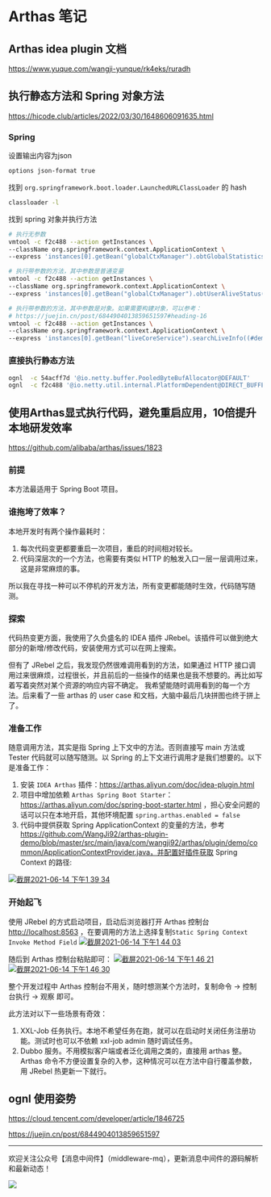 # Arthas 笔记

## Arthas idea plugin 文档

https://www.yuque.com/wangji-yunque/rk4eks/ruradh

## 执行静态方法和 Spring 对象方法

https://hicode.club/articles/2022/03/30/1648606091635.html

### Spring

设置输出内容为json

```bash
options json-format true
```

找到 `org.springframework.boot.loader.LaunchedURLClassLoader` 的 hash

```bash
classloader -l
```

找到 spring 对象并执行方法

```bash
# 执行无参数
vmtool -c f2c488 --action getInstances \
--className org.springframework.context.ApplicationContext \
--express 'instances[0].getBean("globalCtxManager").obtGlobalStatistics()'

# 执行带参数的方法，其中参数是普通变量
vmtool -c f2c488 --action getInstances \
--className org.springframework.context.ApplicationContext \
--express 'instances[0].getBean("globalCtxManager").obtUserAliveStatus(1156083311884992513L)'

# 执行带参数的方法，其中参数是对象。如果需要构建对象，可以参考：
# https://juejin.cn/post/6844904013859651597#heading-16
vmtool -c f2c488 --action getInstances \
--className org.springframework.context.ApplicationContext \
--express 'instances[0].getBean("liveCoreService").searchLiveInfo((#demo=new com.uewell.ubirth.bus.live.bo.live.LiveInfoParam(), #demo.setId('12345L'),#demo))'
```

### 直接执行静态方法

```bash
ognl  -c 54acff7d '@io.netty.buffer.PooledByteBufAllocator@DEFAULT'
ognl  -c f2c488 '@io.netty.util.internal.PlatformDependent@DIRECT_BUFFER_PREFERRED'
```

## 使用Arthas显式执行代码，避免重启应用，10倍提升本地研发效率

https://github.com/alibaba/arthas/issues/1823

### 前提

本方法最适用于 Spring Boot 项目。

### 谁拖垮了效率？

本地开发时有两个操作最耗时：

1. 每次代码变更都要重启一次项目，重启的时间相对较长。
2. 代码深层次的一个方法，也需要有类似 HTTP 的触发入口一层一层调用过来，这是非常麻烦的事。

所以我在寻找一种可以不停机的开发方法，所有变更都能随时生效，代码随写随测。

### 探索

代码热变更方面，我使用了久负盛名的 IDEA 插件 JRebel。该插件可以做到绝大部分的新增/修改代码，安装使用方式可以在网上搜索。

但有了 JRebel 之后，我发现仍然很难调用看到的方法，如果通过 HTTP 接口调用过来很麻烦，过程很长，并且前后的一些操作的结果也是我不想要的。再比如写着写着突然对某个资源的响应内容不确定。
我希望能随时调用看到的每一个方法。后来看了一些 arthas 的 user case 和文档，大脑中最后几块拼图也终于拼上了。

### 准备工作

随意调用方法，其实是指 Spring 上下文中的方法。否则直接写 main 方法或 Tester 代码就可以随写随测。以 Spring 的上下文进行调用才是我们想要的。以下是准备工作：

1. 安装 `IDEA Arthas` 插件：https://arthas.aliyun.com/doc/idea-plugin.html
2. 项目中增加依赖 `Arthas Spring Boot Starter`：https://arthas.aliyun.com/doc/spring-boot-starter.html ，担心安全问题的话可以只在本地开启，其他环境配置 `spring.arthas.enabled = false`
3. 代码中提供获取 Spring ApplicationContext 的变量的方法，参考 https://github.com/WangJi92/arthas-plugin-demo/blob/master/src/main/java/com/wangji92/arthas/plugin/demo/common/ApplicationContextProvider.java，并配置好插件获取 Spring Context 的路径:

[![截屏2021-06-14 下午1 39 34](https://user-images.githubusercontent.com/9815635/121844093-01e9b480-cd16-11eb-91b7-bb9dee318d8c.png)](https://user-images.githubusercontent.com/9815635/121844093-01e9b480-cd16-11eb-91b7-bb9dee318d8c.png)

### 开始起飞

使用 JRebel 的方式启动项目，启动后浏览器打开 Arthas 控制台 [http://localhost:8563](http://localhost:8563/) ，在要调用的方法上选择复制`Static Spring Context Invoke Method Field`
[![截屏2021-06-14 下午1 44 03](https://user-images.githubusercontent.com/9815635/121844447-981dda80-cd16-11eb-8974-4a6af9f11af4.png)](https://user-images.githubusercontent.com/9815635/121844447-981dda80-cd16-11eb-8974-4a6af9f11af4.png)

随后到 Arthas 控制台粘贴即可：
[![截屏2021-06-14 下午1 46 21](https://user-images.githubusercontent.com/9815635/121844719-f5b22700-cd16-11eb-8aac-bcb342c22f27.png)](https://user-images.githubusercontent.com/9815635/121844719-f5b22700-cd16-11eb-8aac-bcb342c22f27.png)
[![截屏2021-06-14 下午1 46 30](https://user-images.githubusercontent.com/9815635/121844723-f77bea80-cd16-11eb-80f0-0c8539a95f23.png)](https://user-images.githubusercontent.com/9815635/121844723-f77bea80-cd16-11eb-80f0-0c8539a95f23.png)

整个开发过程中 Arthas 控制台不用关，随时想测某个方法时，复制命令 -> 控制台执行 -> 观察 即可。

此方法对以下一些场景有奇效：

1. XXL-Job 任务执行。本地不希望任务在跑，就可以在启动时关闭任务注册功能。测试时也可以不依赖 xxl-job admin 随时调试任务。
2. Dubbo 服务。不用模拟客户端或者泛化调用之类的，直接用 arthas 整。Arthas 命令不方便设置复杂的入参，这种情况可以在方法中自行覆盖参数，用 JRebel 热更新一下就行。

## ognl 使用姿势

https://cloud.tencent.com/developer/article/1846725

https://juejin.cn/post/6844904013859651597

---

欢迎关注公众号【消息中间件】（middleware-mq），更新消息中间件的源码解析和最新动态！

![](https://scarb-images.oss-cn-hangzhou.aliyuncs.com/img/202205170102971.jpg)

